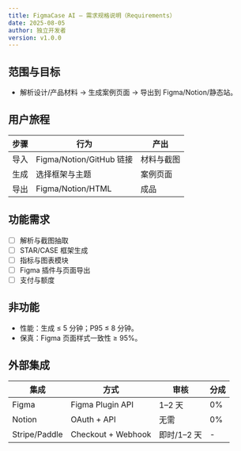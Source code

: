 ```yaml
---
title: FigmaCase AI — 需求规格说明（Requirements）
date: 2025-08-05
author: 独立开发者
version: v1.0.0
---
```


## 范围与目标

- 解析设计/产品材料 → 生成案例页面 → 导出到 Figma/Notion/静态站。

## 用户旅程

| 步骤 | 行为 | 产出 |
|---|---|---|
| 导入 | Figma/Notion/GitHub 链接 | 材料与截图 |
| 生成 | 选择框架与主题 | 案例页面 |
| 导出 | Figma/Notion/HTML | 成品 |

## 功能需求

- [ ] 解析与截图抽取
- [ ] STAR/CASE 框架生成
- [ ] 指标与图表模块
- [ ] Figma 插件与页面导出
- [ ] 支付与额度

## 非功能

- 性能：生成 ≤ 5 分钟；P95 ≤ 8 分钟。
- 保真：Figma 页面样式一致性 ≥ 95%。

## 外部集成

| 集成 | 方式 | 审核 | 分成 |
|---|---|---|---|
| Figma | Figma Plugin API | 1–2 天 | 0% |
| Notion | OAuth + API | 无需 | 0% |
| Stripe/Paddle | Checkout + Webhook | 即时/1–2 天 | - |

